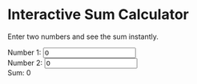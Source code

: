 # Interactive Sum Calculator

Enter two numbers and see the sum instantly.

<form oninput="result.value = parseFloat(num1.value || 0) + parseFloat(num2.value || 0)">
  <label>Number 1: <input type="number" id="num1" name="num1" value="0"></label>
  <br>
  <label>Number 2: <input type="number" id="num2" name="num2" value="0"></label>
  <br>
  <label>Sum: <output name="result">0</output></label>
</form>